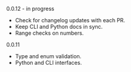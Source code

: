 0.0.12 - in progress
- Check for changelog updates with each PR.
- Keep CLI and Python docs in sync.
- Range checks on numbers.

0.0.11
- Type and enum validation.
- Python and CLI interfaces.